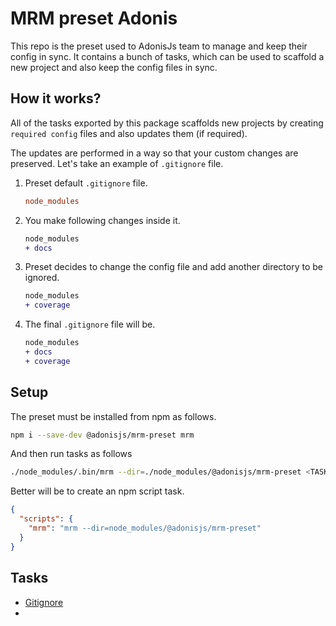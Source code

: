 # MRM preset Adonis

This repo is the preset used to AdonisJs team to manage and keep their config in sync. It contains a bunch of tasks, which can be used to scaffold a new project and also keep the config files in sync.

## How it works?
All of the tasks exported by this package scaffolds new projects by creating `required config` files and also updates them (if required).

The updates are performed in a way so that your custom changes are preserved. Let's take an example of `.gitignore` file.

1. Preset default `.gitignore` file.

    ```ini
    node_modules
    ```

2. You make following changes inside it.

    ```diff
    node_modules
    + docs
    ```

3. Preset decides to change the config file and add another directory to be ignored.

    ```diff
    node_modules
    + coverage
    ```

4. The final `.gitignore` file will be.

    ```diff
    node_modules
    + docs
    + coverage
    ```

## Setup
The preset must be installed from npm as follows.

```bash
npm i --save-dev @adonisjs/mrm-preset mrm
```

And then run tasks as follows

```bash
./node_modules/.bin/mrm --dir=./node_modules/@adonisjs/mrm-preset <TASK>
```

Better will be to create an npm script task.

```json
{
  "scripts": {
    "mrm": "mrm --dir=node_modules/@adonisjs/mrm-preset"
  }
}
```

## Tasks

- [Gitignore](#gitignore)
- 




